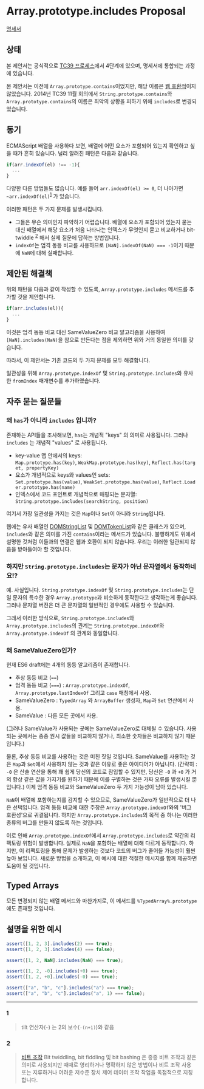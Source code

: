 # Array.prototype.includes Proposal

[명세서](https://github.com/tc39/proposal-Array.prototype.includes)

## 상태

본 제안서는 공식적으로 [TC39 프로세스](https://tc39.es/process-document/)에서 4단계에 있으며, 명세서에 통합되는 과정에 있습니다.

본 제안서는 이전에 `Array.prototype.contains`이었지만, 해당 이름은 [웹 호환적](https://esdiscuss.org/topic/having-a-non-enumerable-array-prototype-contains-may-not-be-web-compatible)이지 않았습니다. 2014년 TC39 11월 회의에서 `String.prototype.contains`와 `Array.prototype.contains`의 이름은 최악의 상황을 피하기 위해 `includes`로 변경되었습니다.

## 동기

ECMAScript 배열을 사용하다 보면, 배열에 어떤 요소가 포함되어 있는지 확인하고 싶을 때가 흔히 있습니다. 널리 알려진 패턴은 다음과 같습니다.

```js
if(arr.indexOf(el) !== -1){
  ...
}
```

다양한 다른 방법들도 많습니다. 예를 들어 `arr.indexOf(el) >= 0`, 더 나아가면 `~arr.indexOf(el)`<sup>[1][]</sup> 가 있습니다.

이러한 패턴은 두 가지 문제를 발생시킵니다.

- 그들은 무슨 의미인지 파악하기 어렵습니다. 배열에 요소가 포함되어 있는지 묻는 대신 배열에서 해당 요소가 처음 나타나는 인덱스가 무엇인지 묻고 비교하거나 bit-twiddle <sup>[2][]</sup> 해서 실제 질문에 답하는 방법입니다.
- `indexOf`는 엄격 동등 비교를 사용하므로 `[NaN].indexOf(NaN) === -1`이기 때문에 `NaN`에 대해 실패합니다.

## 제안된 해결책

위의 패턴을 다음과 같이 작성할 수 있도록, `Array.prototype.includes` 메서드를 추가할 것을 제안합니다.

```js
if(arr.includes(el)){
  ...
}
```

이것은 엄격 동등 비교 대신 SameValueZero 비교 알고리즘을 사용하여 `[NaN].includes(NaN)`을 참으로 만든다는 점을 제외하면 위와 거의 동일한 의미를 갖습니다.

따라서, 이 제안서는 기존 코드의 두 가지 문제를 모두 해결합니다.

일관성을 위해 `Array.prototype.indexOf` 및 `String.prototype.includes`와 유사한 `fromIndex` 매개변수를 추가하였습니다.

## 자주 묻는 질문들

### 왜 `has`가 아니라 `includes` 입니까?

존재하는 API들을 조사해보면, `has`는 개념적 "keys" 의 의미로 사용됩니다. 그러나 `includes` 는 개념적 "values" 로 사용됩니다.

- key-value 맵 안에서의 keys: `Map.prototype.has(key)`, `WeakMap.prototype.has(key)`, `Reflect.has(target, propertyKey)`
- 요소가 개념적으로 keys와 values인 sets: `Set.prototype.has(value)`, `WeakSet.prototype.has(value)`, `Reflect.Loader.prototype.has(name)`
- 인덱스에서 코드 포인트로 개념적으로 매핑되는 문자열: `String.prototype.includes(searchString, position)`

여기서 가장 일관성을 가지는 것은 `Map`이나 `Set`이 아니라 `String`입니다.

웹에는 유사 배열인 [DOMStringList](https://developer.mozilla.org/en-US/docs/Web/API/DOMStringList) 및 [DOMTokenList](https://dom.spec.whatwg.org/#interface-domtokenlist)와 같은 클래스가 있으며, `includes`와 같은 의미를 가진 `contains`이라는 메서드가 있습니다. 불행하게도 위에서 설명한 것처럼 이들과의 연결은 웹과 호환이 되지 않습니다. 우리는 이러한 일관되지 않음을 받아들여야 할 것입니다.

### 하지만 `String.prototype.includes`는 문자가 아닌 문자열에서 동작하네요!?

예. 사실입니다. `String.prototype.indexOf` 및 `String.prototype.includes`는 단일 문자의 특수한 경우 `Array.prototype`과 비슷하게 동작한다고 생각하는게 좋습니다. 그러나 문자열 버전은 더 큰 문자열의 일반적인 경우에도 사용할 수 있습니다.

그래서 이러한 방식으로, `String.prototype.includes`와 `Array.prototype.includes`의 관계는 `String.prototype.indexOf`와 `Array.prototype.indexOf` 의 관계와 동일합니다.

### 왜 SameValueZero인가?

현재 ES6 draft에는 4개의 동등 알고리즘이 존재합니다.

- 추상 동등 비교 (`==`)
- 엄격 동등 비교 (`===`) : `Array.prototype.indexOf`, `Array.prototype.lastIndexOf` 그리고 `case` 매칭에서 사용.
- SameValueZero : `TypedArray` 와 `ArrayBuffer` 생성자, `Map`과 `Set` 연산에서 사용.
- SameValue : 다른 모든 곳에서 사용.

(그러나 SameValue가 사용되는 곳에는 SameValueZero로 대체될 수 있습니다. 사용되는 곳에서는 종종 원시 값들을 비교하지 않거나, 최소한 숫자들은 비교하지 않기 때문입니다.)

물론, 추상 동등 비교를 사용하는 것은 미친 짓일 것입니다. SameValue를 사용하는 것은 `Map`과 `Set`에서 사용하지 않는 것과 같은 이유로 좋은 아이디어가 아닙니다. (간략히 : `-0` 은 산술 연산을 통해 꽤 쉽게 당신의 코드로 잠입할 수 있지만, 당신은 `-0` 과 `+0` 가 거의 항상 같은 값을 가지기를 원하기 때문에 이를 구별하는 것은 가짜 오류를 발생시킬 뿐입니다.) 이제 엄격 동등 비교와 SameValueZero 두 가지 가능성이 남아 있습니다.

`NaN`이 배열에 포함하는지를 감지할 수 있으므로, SameValueZero가 일반적으로 더 나은 선택입니다. 엄격 동등 비교에 대한 주장은 `Array.prototype.indexOf`와의 '버그 호환성'으로 귀결됩니다. 하지만 `Array.prototype.includes`의 목적 중 하나는 이러한 종류의 버그를 만들지 않도록 하는 것입니다.

이로 인해 `Array.prototype.indexOf`에서 `Array.prototype.includes`로 약간의 리팩토링 위험이 발생합니다. 실제로 `NaN`을 포함하는 배열에 대해 다르게 동작합니다. 하지만, 이 리팩토링을 통해 문제가 발생하는 것보다 코드의 버그가 줄어들 가능성이 훨씬 높아 보입니다. 새로운 방법을 소개하고, 이 예시에 대한 적절한 메시지를 함께 제공하면 도움이 될 것입니다.

## Typed Arrays

모든 변경되지 않는 배열 메서드와 마찬가지로, 이 메서드를 `%TypedArray%.prototype`에도 존재할 것입니다.

## 설명을 위한 예시

```js
assert([1, 2, 3].includes(2) === true);
assert([1, 2, 3].includes(4) === false);

assert([1, 2, NaN].includes(NaN) === true);

assert([1, 2, -0].includes(+0) === true);
assert([1, 2, +0].includes(-0) === true);

assert(["a", "b", "c"].includes("a") === true);
assert(["a", "b", "c"].includes("a", 1) === false);
```

[1]: #1
[2]: #2

---

#### 1

> tilt 연산자(`~`) 는 2의 보수(`-(n+1)`)와 같음

### 2

> [비트 조작](https://en.wikipedia.org/wiki/Bit_manipulation) Bit twiddling, bit fiddling 및 bit bashing 은 종종 비트 조작과 같은 의미로 사용되지만 때때로 영리하거나 명확하지 않은 방법이나 비트 조작 사용 또는 지루하거나 어려운 저수준 장치 제어 데이터 조작 작업을 독점적으로 지칭합니다.

